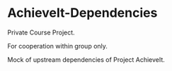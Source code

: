 # AchieveIt-Dependencies

Private Course Project.

For cooperation within group only.

Mock of upstream dependencies of Project AchieveIt.
